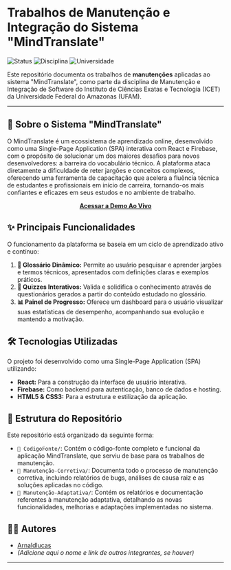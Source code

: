# Trabalhos de Manutenção e Integração do Sistema "MindTranslate"

![Status](https://img.shields.io/badge/Status-Concluído-brightgreen)
![Disciplina](https://img.shields.io/badge/Disciplina-Manutenção%20e%20Integração%20de%20Software-blue)
![Universidade](https://img.shields.io/badge/Universidade-UFAM%20ICET-lightgrey)

Este repositório documenta os trabalhos de **manutenções** aplicadas ao sistema "MindTranslate", como parte da disciplina de Manutenção e Integração de Software do Instituto de Ciências Exatas e Tecnologia (ICET) da Universidade Federal do Amazonas (UFAM).

---

## 🚀 Sobre o Sistema "MindTranslate"

O MindTranslate é um ecossistema de aprendizado online, desenvolvido como uma Single-Page Application (SPA) interativa com React e Firebase, com o propósito de solucionar um dos maiores desafios para novos desenvolvedores: a barreira do vocabulário técnico. A plataforma ataca diretamente a dificuldade de reter jargões e conceitos complexos, oferecendo uma ferramenta de capacitação que acelera a fluência técnica de estudantes e profissionais em início de carreira, tornando-os mais confiantes e eficazes em seus estudos e no ambiente de trabalho.
<p align="center">
  <strong><a href="https://mindtranslate-git-main-arnald-lucas-projects.vercel.app">Acessar a Demo Ao Vivo</a></strong>
</p>

## ✨ Principais Funcionalidades

O funcionamento da plataforma se baseia em um ciclo de aprendizado ativo e contínuo:

1.  **📖 Glossário Dinâmico:** Permite ao usuário pesquisar e aprender jargões e termos técnicos, apresentados com definições claras e exemplos práticos.
2.  **🧠 Quizzes Interativos:** Valida e solidifica o conhecimento através de questionários gerados a partir do conteúdo estudado no glossário.
3.  **📊 Painel de Progresso:** Oferece um dashboard para o usuário visualizar suas estatísticas de desempenho, acompanhando sua evolução e mantendo a motivação.

## 🛠️ Tecnologias Utilizadas

O projeto foi desenvolvido como uma Single-Page Application (SPA) utilizando:

* **React:** Para a construção da interface de usuário interativa.
* **Firebase:** Como backend para autenticação, banco de dados e hosting.
* **HTML5 & CSS3:** Para a estrutura e estilização da aplicação.

## 📂 Estrutura do Repositório

Este repositório está organizado da seguinte forma:

* `📁 CodigoFonte/`: Contém o código-fonte completo e funcional da aplicação MindTranslate, que serviu de base para os trabalhos de manutenção.
* `📁 Manutenção-Corretiva/`: Documenta todo o processo de manutenção corretiva, incluindo relatórios de bugs, análises de causa raiz e as soluções aplicadas no código.
* `📁 Manutenção-Adaptativa/`: Contém os relatórios e documentação referentes à manutenção adaptativa, detalhando as novas funcionalidades, melhorias e adaptações implementadas no sistema.

## 👨‍💻 Autores

* [Arnaldlucas](https://github.com/Arnaldlucas)
* _(Adicione aqui o nome e link de outros integrantes, se houver)_

---
